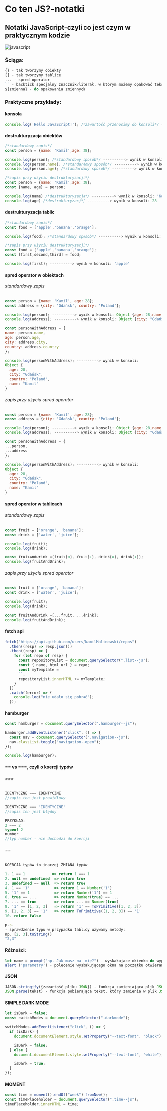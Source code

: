 # Co ten JS?-notatki

## Notatki JavaScript-czyli co jest czym w praktycznym kodzie

![javascript](https://github.com/kamilMalinowski/homepage/blob/master/images/background_homepage_JS.jpg?raw=true)

### Ściąga:
```javascript 
{} - tak tworzymy obiekty
[] - tak tworzymy tablice
... - spred operator
`` - backtick specjalny znacznik/literał, w którym możemy opakować tekst i zmienne
${zmienna} - do opakowania zmiennych

```
### Praktyczne przykłady:
#### konsola
```javascript 
console.log('Hello JavaScript!'); /*zawartość przenosimy do konsoli*/ ----------> wynik w konsoli:'Hello JavaScript!'
```

#### destrukturyzacja obiektów
```javascript 
/*standardowy zapis*/
const person = {name: 'Kamil',age: 28};

console.log(person); /*standardowy sposób*/ ----------> wynik w konsoli: Object {age: 28, name: "Kamil"}
console.log(person.name); /*standardowy sposób*/ ----------> wynik w konsoli: 'Kamil'
console.log(person.age); /*standardowy sposób*/ ----------> wynik w konsoli: 28

/*zapis przy użyciu destrukturyzacji*/
const person = {name: 'Kamil',age: 28};
const {name, age} = person;

console.log(name) /*destrukturyzacja*/ ----------> wynik w konsoli: 'Kamil'
console.log(age) /*destrukturyzacj*/ ----------> wynik w konsoli: 28
```

#### destrukturyzacja tablic
```javascript 
/*standardowy zapis*/
const food = ['apple','banana','orange'];

console.log(food); /*standardowy sposób*/ ----------> wynik w konsoli: ['apple','banana','orange']

/*zapis przy użyciu destrukturyzacji*/
const food = ['apple','banana','orange'];
const [first,second,third] = food;

console.log(first); ----------> wynik w konsoli: 'apple'
```
#### spred operator w obiektach
###### standardowy zapis
```javascript 
const person = {name: 'Kamil', age: 28};
const address = {city: 'Gdańsk', country: 'Poland'};

console.log(person); ----------> wynik w konsoli: Object {age: 28,name: "Kamil"}
console.log(address); ----------> wynik w konsoli: Object {city: "Gdańsk",country: "Poland"}

const personWithAddress = {
name: person.name,
age: person.age,
city: address.city,
country: address.country
};

console.log(personWithAddress); ----------> wynik w konsoli:
Object {
  age: 28,
  city: "Gdańsk",
  country: "Poland",
  name: "Kamil"
}
```
###### zapis przy użyciu spred operator
```javascript 
const person = {name: 'Kamil', age: 28};
const address = {city: 'Gdańsk', country: 'Poland'};

console.log(person); ----------> wynik w konsoli: Object {age: 28,name: "Kamil"}
console.log(address); ----------> wynik w konsoli: Object {city: "Gdańsk",country: "Poland"}

const personWithAddress = {
...person,
...address
};

console.log(personWithAddress); ----------> wynik w konsoli:
Object {
  age: 28,
  city: "Gdańsk",
  country: "Poland",
  name: "Kamil"
}
```

#### spred operator w tablicach
###### standardowy zapis
```javascript 
const fruit = ['orange', 'banana'];
const drink = ['water', 'juice'];

console.log(fruit);
console.log(drink);

const fruitAndDrink =[fruit[0], fruit[1], drink[0], drink[1]];
console.log(fruitAndDrink);
```
###### zapis przy użyciu spred operator
```javascript 
const fruit = ['orange', 'banana'];
const drink = ['water', 'juice'];

console.log(fruit);
console.log(drink);

const fruitAndDrink =[...fruit, ...drink];
console.log(fruitAndDrink);
```

#### fetch api
```javascript 
fetch("https://api.github.com/users/kamilMalinowski/repos")
  .then((resp) => resp.json())
  .then((resp) => {
    for (let repo of resp) {
      const repositoryList = document.querySelector(".list--js");
      const { name, html_url } = repo;
      const myTemplate = 
      ``;
      repositoryList.innerHTML += myTemplate;
    }
  })
  .catch((error) => {
    console.log("nie udało się pobrać");
  });
```

#### hamburger
```javascript
const hamburger = document.querySelector(".hamburger--js");

hamburger.addEventListener("click", () => {
  const nav = document.querySelector(".navigation--js");
  nav.classList.toggle("navigation--open");
});

console.log(hamburger);
```

#### == vs ===, czyli o koercji typów
###### ===
```javascript
IDENTYCZNE === IDENTYCZNE
//zapis ten jest prawidłowy

IDENTYCZNE === 'IDENTYCZNE'
//zapis ten jest błędny 

PRZYKŁAD:
2 === 2 
typeof 2
number
//typ number - nie dochodzi do koercji
```
###### ==
```javascript
KOERCJA typów to inaczej ZMIANA typów

1. 1 == 1            => return 1 === 1
2. null == undefined  => return true
3. undefined == null  => return true
4. 1 == '1'           => return 1 == Number('1')
5. '1' == 1           => return Number('1') == 1
6. true == ...        => return Number(true) == ...
7. ... == true        => return ... == Number(true)
8. '1' == [1, 2, 3]   => return '1' == ToPrimitive([1, 2, 3])
9. [1, 2, 3] == '1'   => return ToPrimitive([1, 2, 3]) == '1'
10. return false 

p.s.
- sprawdzenie typu w przypadku tablicy używamy metody:
np. [2, 3].toString()
"2,3"

```
#### Różności:
```javascript
let name = prompt("np. Jak masz na imię?") - wyskakujace okienko do wypełnienia
alert ('parametry') - polecenie wyskakującego okna na początku otwierania strony
```

#### JSON
```javascript
JASON.stringify({zawartość pliku JSON}) - funkcja zamieniająca plik JSON na zwykły tekst
JSON.parse(tekst) - funkcja pobierająca tekst, który zamienia w plik JSON
```

#### SIMPLE DARK MODE
```javascript
let isDark = false;
const switchModes = document.querySelector(".darkmode");

switchModes.addEventListener("click", () => {
  if (isDark) {
    document.documentElement.style.setProperty("--text-font", "black");

    isDark = false;
  } else {
    document.documentElement.style.setProperty("--text-font", "white");

    isDark = true;
  }
});
```
#### MOMENT
```javascript
const time = moment().endOf("week").fromNow();
const timePlaceholder = document.querySelector(".time--js");
timePlaceholder.innerHTML = time;
```
